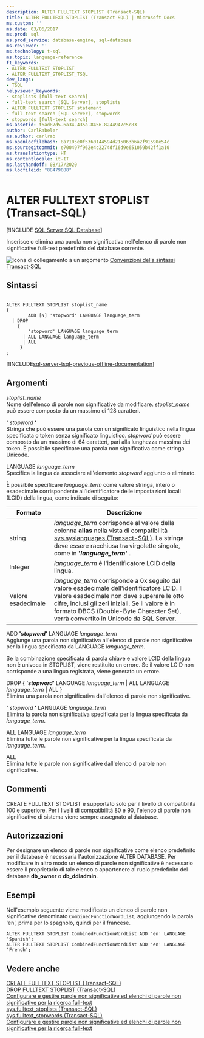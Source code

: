 ```yaml
---
description: ALTER FULLTEXT STOPLIST (Transact-SQL)
title: ALTER FULLTEXT STOPLIST (Transact-SQL) | Microsoft Docs
ms.custom: ''
ms.date: 03/06/2017
ms.prod: sql
ms.prod_service: database-engine, sql-database
ms.reviewer: ''
ms.technology: t-sql
ms.topic: language-reference
f1_keywords:
- ALTER FULLTEXT STOPLIST
- ALTER_FULLTEXT_STOPLIST_TSQL
dev_langs:
- TSQL
helpviewer_keywords:
- stoplists [full-text search]
- full-text search [SQL Server], stoplists
- ALTER FULLTEXT STOPLIST statement
- full-text search [SQL Server], stopwords
- stopwords [full-text search]
ms.assetid: f6ad87d5-6a34-435a-8456-8244947c5c83
author: CarlRabeler
ms.author: carlrab
ms.openlocfilehash: 8a7105e0f5360144594d215063b6a2f91590e54c
ms.sourcegitcommit: e700497f962e4c2274df16d9e651059b42ff1a10
ms.translationtype: HT
ms.contentlocale: it-IT
ms.lasthandoff: 08/17/2020
ms.locfileid: "88479088"
---
```

# <a name="alter-fulltext-stoplist-transact-sql"></a>ALTER FULLTEXT STOPLIST (Transact-SQL)
[!INCLUDE [SQL Server SQL Database](../../includes/applies-to-version/sql-asdb.md)]

  Inserisce o elimina una parola non significativa nell'elenco di parole non significative full-text predefinito del database corrente.  
  
 ![Icona di collegamento a un argomento](../../database-engine/configure-windows/media/topic-link.gif "Icona di collegamento a un argomento") [Convenzioni della sintassi Transact-SQL](../../t-sql/language-elements/transact-sql-syntax-conventions-transact-sql.md)  
  
## <a name="syntax"></a>Sintassi  
  
```  
  
ALTER FULLTEXT STOPLIST stoplist_name  
{   
        ADD [N] 'stopword' LANGUAGE language_term    
  | DROP   
    {  
        'stopword' LANGUAGE language_term   
      | ALL LANGUAGE language_term   
      | ALL  
     }  
;  
```  
  
[!INCLUDE[sql-server-tsql-previous-offline-documentation](../../includes/sql-server-tsql-previous-offline-documentation.md)]

## <a name="arguments"></a>Argomenti
 *stoplist_name*  
 Nome dell'elenco di parole non significative da modificare. *stoplist_name* può essere composto da un massimo di 128 caratteri.  
  
 **'** *stopword* **'**  
 Stringa che può essere una parola con un significato linguistico nella lingua specificata o token senza significato linguistico. *stopword* può essere composto da un massimo di 64 caratteri, pari alla lunghezza massima dei token. È possibile specificare una parola non significativa come stringa Unicode.  
  
 LANGUAGE *language_term*  
 Specifica la lingua da associare all'elemento *stopword* aggiunto o eliminato.  
  
 È possibile specificare *language_term* come valore stringa, intero o esadecimale corrispondente all'identificatore delle impostazioni locali (LCID) della lingua, come indicato di seguito:  
  
|Formato|Descrizione|  
|------------|-----------------|  
|string|*language_term* corrisponde al valore della colonna **alias** nella vista di compatibilità [sys.syslanguages (Transact-SQL)](../../relational-databases/system-compatibility-views/sys-syslanguages-transact-sql.md). La stringa deve essere racchiusa tra virgolette singole, come in **'***language_term***'** .|  
|Integer|*language_term* è l'identificatore LCID della lingua.|  
|Valore esadecimale|*language_term* corrisponde a 0x seguito dal valore esadecimale dell'identificatore LCID. Il valore esadecimale non deve superare le otto cifre, inclusi gli zeri iniziali. Se il valore è in formato DBCS (Double-Byte Character Set), verrà convertito in Unicode da SQL Server.|  
  
 ADD **'***stopword***'** LANGUAGE *language_term*  
 Aggiunge una parola non significativa all'elenco di parole non significative per la lingua specificata da LANGUAGE *language_term*.  
  
 Se la combinazione specificata di parola chiave e valore LCID della lingua non è univoca in STOPLIST, viene restituito un errore.  Se il valore LCID non corrisponde a una lingua registrata, viene generato un errore.  
  
 DROP { **'***stopword***'** LANGUAGE *language_term* | ALL LANGUAGE *language_term* | ALL }  
 Elimina una parola non significativa dall'elenco di parole non significative.  
  
 **'** *stopword* **'** LANGUAGE *language_term*  
 Elimina la parola non significativa specificata per la lingua specificata da *language_term*.  
  
 ALL LANGUAGE *language_term*  
 Elimina tutte le parole non significative per la lingua specificata da *language_term*.  
  
 ALL  
 Elimina tutte le parole non significative dall'elenco di parole non significative.  
  
## <a name="remarks"></a>Commenti  
 CREATE FULLTEXT STOPLIST è supportato solo per il livello di compatibilità 100 e superiore. Per i livelli di compatibilità 80 e 90, l'elenco di parole non significative di sistema viene sempre assegnato al database.  
  
## <a name="permissions"></a>Autorizzazioni  
 Per designare un elenco di parole non significative come elenco predefinito per il database è necessaria l'autorizzazione ALTER DATABASE. Per modificare in altro modo un elenco di parole non significative è necessario essere il proprietario di tale elenco o appartenere al ruolo predefinito del database **db_owner** o **db_ddladmin**.  
  
## <a name="examples"></a>Esempi  
 Nell'esempio seguente viene modificato un elenco di parole non significative denominato `CombinedFunctionWordList`, aggiungendo la parola 'en', prima per lo spagnolo, quindi per il francese.  
  
```  
ALTER FULLTEXT STOPLIST CombinedFunctionWordList ADD 'en' LANGUAGE 'Spanish';  
ALTER FULLTEXT STOPLIST CombinedFunctionWordList ADD 'en' LANGUAGE 'French';  
```  
  
## <a name="see-also"></a>Vedere anche  
 [CREATE FULLTEXT STOPLIST &#40;Transact-SQL&#41;](../../t-sql/statements/create-fulltext-stoplist-transact-sql.md)   
 [DROP FULLTEXT STOPLIST &#40;Transact-SQL&#41;](../../t-sql/statements/drop-fulltext-stoplist-transact-sql.md)   
 [Configurare e gestire parole non significative ed elenchi di parole non significative per la ricerca full-text](../../relational-databases/search/configure-and-manage-stopwords-and-stoplists-for-full-text-search.md)   
 [sys.fulltext_stoplists &#40;Transact-SQL&#41;](../../relational-databases/system-catalog-views/sys-fulltext-stoplists-transact-sql.md)   
 [sys.fulltext_stopwords &#40;Transact-SQL&#41;](../../relational-databases/system-catalog-views/sys-fulltext-stopwords-transact-sql.md)   
 [Configurare e gestire parole non significative ed elenchi di parole non significative per la ricerca full-text](../../relational-databases/search/configure-and-manage-stopwords-and-stoplists-for-full-text-search.md)  
  
  
